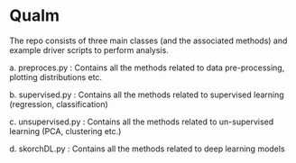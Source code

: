 # Qualm

The repo consists of three main classes (and the associated methods) and example driver scripts 
to perform analysis.


a. preproces.py : Contains all the methods related to data pre-processing, plotting distributions etc.

b. supervised.py : Contains all the methods related to supervised learning (regression, classification)

c. unsupervised.py : Contains all the methods related to un-supervised learning (PCA, clustering etc.)

d. skorchDL.py : Contains all the methods related to deep learning models


       

